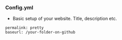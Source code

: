 ### Config.yml
- Basic setup of your website. Title, description etc.
```
permalink: pretty
baseurl: /your-folder-on-github
```
